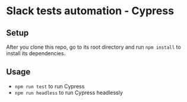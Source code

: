 # Slack tests automation - Cypress
## Setup
After you clone this repo, go to its root directory and run `npm install` to install its dependencies.
## Usage
- `npm run test` to run Cypress
- `npm run headless` to run Cypress headlessly
